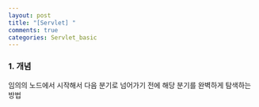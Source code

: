 ```yaml
---
layout: post
title: "[Servlet] "
comments: true
categories: Servlet_basic
---
```


### 1. 개념

임의의 노드에서 시작해서 다음 분기로 넘어가기 전에 해당 분기를 완벽하게 탐색하는 방법



